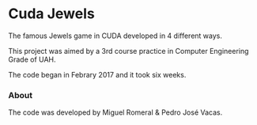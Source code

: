 # Cuda Jewels
The famous Jewels game in CUDA developed in 4 different ways.

This project was aimed by a 3rd course practice in Computer Engineering Grade of UAH.

The code began in Febrary 2017 and it took six weeks.

### About

The code was developed by Miguel Romeral & Pedro José Vacas.